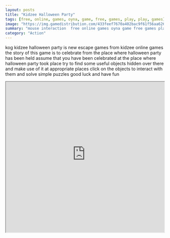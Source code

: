 ```yaml
---
layout: posts
title: "Kidzee Halloween Party"
tags: [free, online, games, oyna, game, free, games, play, play, games]
image: "https://img.gamedistribution.com/433feef7670a402bac9f61f56aa62663.jpg"
summary: "mouse interaction  free online games oyna game free games play play games"
category: "Action"
---
```


kog kidzee halloween party is new escape games from kidzee online games the story of this game is to celebrate from the place where halloween party has been held assume that you have been celebrated at the place where halloween party took place try to find some useful objects hidden over there and make use of it at appropriate places click on the objects to interact with them and solve simple puzzles good luck and have fun

<iframe width="100%" height="480px;" src="https://flash.gamedistribution.com?game=433feef7670a402bac9f61f56aa62663"></iframe>